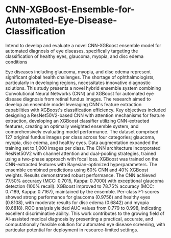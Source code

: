 # CNN-XGBoost-Ensemble-for-Automated-Eye-Disease-Classification
Intend to develop and evaluate a novel CNN-XGBoost ensemble model for automated diagnosis of eye diseases, specifically targeting the classification of healthy eyes, glaucoma, myopia, and disc edema conditions


Eye diseases including glaucoma, myopia, and disc edema represent significant global health challenges. The shortage of ophthalmologists, particularly in developing regions, necessitates innovative diagnostic solutions. This study presents a novel hybrid ensemble system combining Convolutional Neural Networks (CNN) and XGBoost for automated eye disease diagnosis from retinal fundus images.
The research aimed to develop an ensemble model leveraging CNN's feature extraction capabilities with XGBoost's classification efficiency. Key objectives included designing a ResNet50V2-based CNN with attention mechanisms for feature extraction, developing an XGBoost classifier utilizing CNN-extracted features, creating an optimally weighted ensemble system, and comprehensively evaluating model performance.
The dataset comprised 127 original fundus images per class across four categories;  glaucoma, myopia, disc edema, and healthy eyes. Data augmentation expanded the training set to 1,000 images per class. The CNN architecture incorporated ResNet50V2 with channel attention and dual-pooling strategies, trained using a two-phase approach with focal loss. XGBoost was trained on the CNN-extracted features with Bayesian-optimized hyperparameters. The ensemble combined predictions using 60% CNN and 40% XGBoost weights.
Results demonstrated robust performance. The CNN achieved 77.50% accuracy (MCC: 0.7015, Kappa: 0.7000) with exceptional glaucoma detection (100% recall). XGBoost improved to 78.75% accuracy (MCC: 0.7189, Kappa: 0.7167), maintained by the ensemble. Per-class F1-scores showed strong performance for glaucoma (0.9756) and healthy eyes (0.8108), with moderate results for disc edema (0.6842) and myopia (0.6818). ROC analysis yielded AUC values from 0.779 to 0.998, indicating excellent discriminative ability.
This work contributes to the growing field of AI-assisted medical diagnosis by presenting a practical, accurate, and computationally feasible solution for automated eye disease screening, with particular potential for deployment in resource-limited settings.
